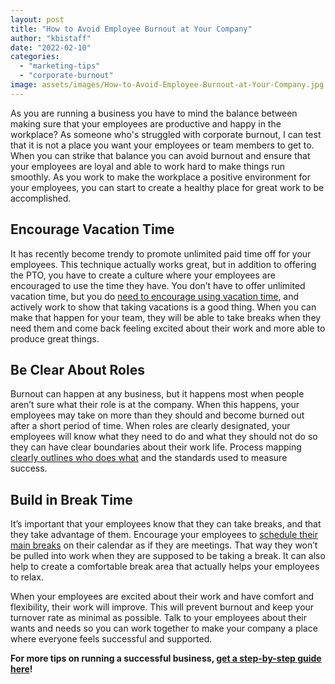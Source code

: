 ```yaml
---
layout: post
title: "How to Avoid Employee Burnout at Your Company"
author: "kbistaff"
date: "2022-02-10"
categories: 
  - "marketing-tips"
  - "corporate-burnout"
image: assets/images/How-to-Avoid-Employee-Burnout-at-Your-Company.jpg
---
```


As you are running a business you have to mind the balance between making sure that your employees are productive and happy in the workplace? As someone who's struggled with corporate burnout, I can test that it is not a place you want your employees or team members to get to. When you can strike that balance you can avoid burnout and ensure that your employees are loyal and able to work hard to make things run smoothly. As you work to make the workplace a positive environment for your employees, you can start to create a healthy place for great work to be accomplished.

## **Encourage Vacation Time**

It has recently become trendy to promote unlimited paid time off for your employees. This technique actually works great, but in addition to offering the PTO, you have to create a culture where your employees are encouraged to use the time they have. You don’t have to offer unlimited vacation time, but you do [need to encourage using vacation time](https://mhanational.org/how-can-we-encourage-employees-use-their-pto), and actively work to show that taking vacations is a good thing. When you can make that happen for your team, they will be able to take breaks when they need them and come back feeling excited about their work and more able to produce great things.

## **Be Clear About Roles**

Burnout can happen at any business, but it happens most when people aren’t sure what their role is at the company. When this happens, your employees may take on more than they should and become burned out after a short period of time. When roles are clearly designated, your employees will know what they need to do and what they should not do so they can have clear boundaries about their work life. Process mapping [clearly outlines who does what](https://www.creativesafetysupply.com/articles/introduction-to-process-mapping/) and the standards used to measure success.

## **Build in Break Time**

It’s important that your employees know that they can take breaks, and that they take advantage of them. Encourage your employees to [schedule their main breaks](https://www.thebalancesmb.com/avoid-burnout-in-small-business-2951618) on their calendar as if they are meetings. That way they won’t be pulled into work when they are supposed to be taking a break. It can also help to create a comfortable break area that actually helps your employees to relax.

When your employees are excited about their work and have comfort and flexibility, their work will improve. This will prevent burnout and keep your turnover rate as minimal as possible. Talk to your employees about their wants and needs so you can work together to make your company a place where everyone feels successful and supported.

**For more tips on running a successful business, [get a step-by-step guide here](https://ebook.katebagoy.com/lto)!**
